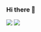 ### Hi there 👋

<img src="https://github-readme-stats.vercel.app/api?username=owant&hide_title=true&show_icons=true&icon_color=007aff&text_color=333&bg_color=fff" />    <img src="https://github-readme-stats.vercel.app/api/top-langs/?username=owant&layout=compact&langs_count=5" />

<!--
**owant/owant** is a ✨ _special_ ✨ repository because its `README.md` (this file) appears on your GitHub profile.

Here are some ideas to get you started:

- 🔭 I’m currently working on ...
- 🌱 I’m currently learning ...
- 👯 I’m looking to collaborate on ...
- 🤔 I’m looking for help with ...
- 💬 Ask me about ...
- 📫 How to reach me: ...
- 😄 Pronouns: ...
- ⚡ Fun fact: ...
-->
